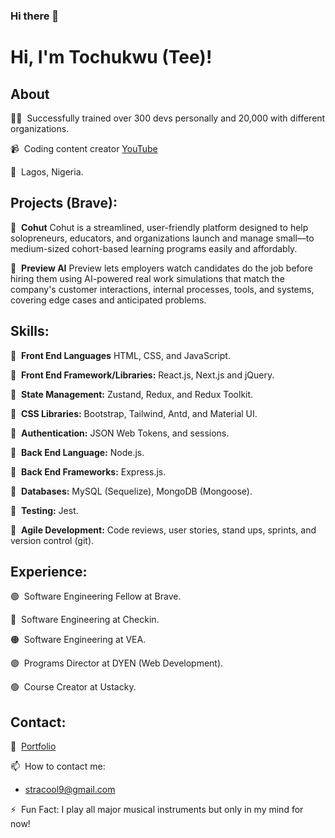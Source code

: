 ### Hi there 👋

<!--
**asoluka/asoluka** is a ✨ _special_ ✨ repository because its `README.md` (this file) appears on your GitHub profile.

Here are some ideas to get you started:

- 🔭 I’m currently working on ...
- 🌱 I’m currently learning ...
- 👯 I’m looking to collaborate on ...
- 🤔 I’m looking for help with ...
- 💬 Ask me about ...
- 📫 How to reach me: ...
- ⚡ Fun fact: ...
-->

# Hi, I'm Tochukwu (Tee)!

## About

👨‍💻&nbsp; Successfully trained over 300 devs personally and 20,000 with different organizations.

📹&nbsp; Coding content creator [YouTube](https://www.youtube.com/channel/UCJTN5fDHo5l3xKgS3OJ8t3A?view_as=subscriber)

📍&nbsp; Lagos, Nigeria.


## Projects (Brave): 

🔹&nbsp;  **Cohut**
Cohut is a streamlined, user-friendly platform designed to help solopreneurs, educators, and organizations launch and manage small—to medium-sized cohort-based learning programs easily and affordably.

🔹&nbsp;  **Preview AI**
Preview lets employers watch candidates do the job before hiring them using AI-powered real work simulations that match the company's customer interactions, internal processes, tools, and systems, covering edge cases and anticipated problems.


## Skills: 

🔹&nbsp;  **Front End Languages** HTML, CSS, and JavaScript.

🔸&nbsp;  **Front End Framework/Libraries:** React.js, Next.js and jQuery.

🔹&nbsp;  **State Management:** Zustand, Redux, and Redux Toolkit.

🔸&nbsp;  **CSS Libraries:** Bootstrap, Tailwind, Antd, and Material UI.

🔹&nbsp;  **Authentication:** JSON Web Tokens, and sessions.

🔸&nbsp;  **Back End Language:** Node.js.

🔹&nbsp;  **Back End Frameworks:** Express.js.

🔸&nbsp;  **Databases:** MySQL (Sequelize), MongoDB (Mongoose).

🔹&nbsp;  **Testing:** Jest.

🔸&nbsp;  **Agile Development:** Code reviews, user stories, stand ups, sprints, and version control (git).


## Experience: 
🟢&nbsp; Software Engineering Fellow at Brave.

🔴&nbsp; Software Engineering at Checkin.

🟠&nbsp; Software Engineering at VEA.

🟣&nbsp; Programs Director at DYEN (Web Development).

🟢&nbsp; Course Creator at Ustacky.


## Contact: 

📘&nbsp; [Portfolio]()

📫&nbsp; How to contact me:

- stracool9@gmail.com

⚡&nbsp; Fun Fact: I play all major musical instruments but only in my mind for now!
